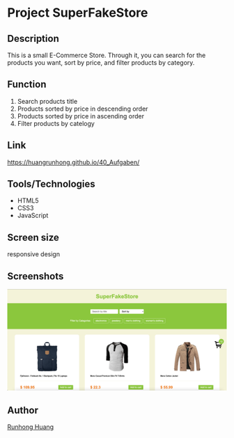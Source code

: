 # Project SuperFakeStore

## Description

This is a small E-Commerce Store. Through it, you can search for the products you want, sort by price, and filter products by category.

## Function

1. Search products title
2. Products sorted by price in descending order
3. Products sorted by price in ascending order
4. Filter products by catelogy

## Link

https://huangrunhong.github.io/40_Aufgaben/

## Tools/Technologies

- HTML5
- CSS3
- JavaScript

## Screen size

responsive design

## Screenshots

![screenshort](https://github.com/huangrunhong/40_Aufgaben/blob/main/assets/images/screenshort_SuperFakeStore.png)

## Author

[Runhong Huang](https://github.com/huangrunhong)
